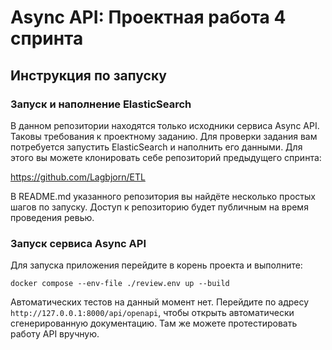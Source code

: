 # Async API: Проектная работа 4 спринта
## Инструкция по запуску
### Запуск и наполнение ElasticSearch
В данном репозитории находятся только исходники сервиса Async API. Таковы требования к проектному заданию.
Для проверки задания вам потребуется запустить ElasticSearch и наполнить его данными.
Для этого вы можете клонировать себе репозиторий предыдущего спринта:

https://github.com/Lagbjorn/ETL

В README.md указанного репозитория вы найдёте несколько простых шагов по запуску. 
Доступ к репозиторию будет публичным на время проведения ревью.

### Запуск сервиса Async API
Для запуска приложения перейдите в корень проекта и выполните:
```commandline
docker compose --env-file ./review.env up --build
```

Автоматических тестов на данный момент нет. 
Перейдите по адресу `http://127.0.0.1:8000/api/openapi`, чтобы открыть автоматически
сгенерированную документацию. Там же можете протестировать работу API вручную.